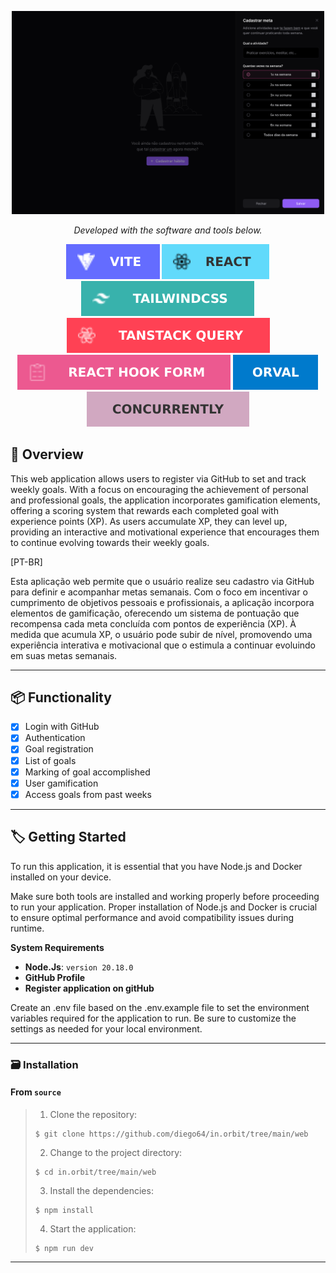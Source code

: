<p align="center">
  <img src="img.shields.io/image/home.PNG" width="500" alt="home" /></a>
</p>

<p align="center">
		<em>Developed with the software and tools below.</em>
</p>

<p align="center">
    <img src="img.shields.io/badge/vite.svg?style=flat&logo=vite&logoColor=white" alt="Vite">
    <img src="img.shields.io/badge/react.svg?style=flat&logo=react&logoColor=white" alt="React">
    <img src="img.shields.io/badge/tailwindcss.svg?style=flat&logo=tailwindcss&logoColor=white" alt="Tailwindcss">
    <img src="img.shields.io/badge/tanStack_query.svg?style=flat&logo=tanStack_query&logoColor=white" alt="TanStack Query">
        <br>
    <img src="img.shields.io/badge/react_hook_form.svg?style=flat&logo=react_hook_form&logoColor=white" alt="React Hook Form">
    <img src="img.shields.io/badge/orval.svg?style=flat&logo=orval&logoColor=white" alt="Orval">
    <img src="img.shields.io/badge/concurrently.svg?style=flat&logo=concurrently&logoColor=white" alt="Concurrently">
</p>

## 📝 Overview

This web application allows users to register via GitHub to set and track weekly goals. With a focus on encouraging the achievement of personal and professional goals, the application incorporates gamification elements, offering a scoring system that rewards each completed goal with experience points (XP). As users accumulate XP, they can level up, providing an interactive and motivational experience that encourages them to continue evolving towards their weekly goals.

[PT-BR]

Esta aplicação web permite que o usuário realize seu cadastro via GitHub para definir e acompanhar metas semanais. Com o foco em incentivar o cumprimento de objetivos pessoais e profissionais, a aplicação incorpora elementos de gamificação, oferecendo um sistema de pontuação que recompensa cada meta concluída com pontos de experiência (XP). À medida que acumula XP, o usuário pode subir de nível, promovendo uma experiência interativa e motivacional que o estimula a continuar evoluindo em suas metas semanais.

---

## 📦️ Functionality

- [x] Login with GitHub
- [x] Authentication
- [x] Goal registration
- [x] List of goals
- [x] Marking of goal accomplished
- [x] User gamification
- [x] Access goals from past weeks
 
---

## 🏷️ Getting Started

To run this application, it is essential that you have Node.js and Docker installed on your device.

Make sure both tools are installed and working properly before proceeding to run your application. Proper installation of Node.js and Docker is crucial to ensure optimal performance and avoid compatibility issues during runtime.

**System Requirements**

* **Node.Js**: `version 20.18.0`
* **GitHub Profile**
* **Register application on gitHub**

Create an .env file based on the .env.example file to set the environment variables required for the application to run. Be sure to customize the settings as needed for your local environment.

---

### 🗃️ Installation

<h4>From <code>source</code></h4>

> 1. Clone the repository:
>
> ```console
> $ git clone https://github.com/diego64/in.orbit/tree/main/web
> ```
>
> 2. Change to the project directory:
> ```console
> $ cd in.orbit/tree/main/web
> ```
>
> 3. Install the dependencies:
> ```console
> $ npm install
> ```
> 4. Start the application:
> ```console
> $ npm run dev
> ```
---